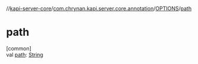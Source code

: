 //[kapi-server-core](../../../index.md)/[com.chrynan.kapi.server.core.annotation](../index.md)/[OPTIONS](index.md)/[path](path.md)

# path

[common]\
val [path](path.md): [String](https://kotlinlang.org/api/latest/jvm/stdlib/kotlin/-string/index.html)
